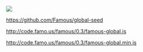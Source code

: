 ![](https://clojars.org/famous-cljs/latest-version.svg)


https://github.com/Famous/global-seed


http://code.famo.us/famous/0.3/famous-global.js


http://code.famo.us/famous/0.3/famous-global.min.js
